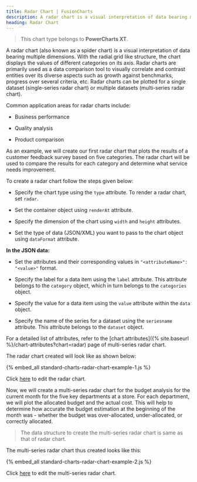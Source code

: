 ```yaml
---
title: Radar Chart | FusionCharts
description: A radar chart is a visual interpretation of data bearing multiple dimensions, the radial grid like structure,the chart displays different categories values
heading: Radar Chart
---
```


> This chart type belongs to **PowerCharts XT**.

A radar chart (also known as a spider chart) is a visual interpretation of data bearing multiple dimensions. With the radial grid like structure, the chart displays the values of different categories on its axis. Radar charts are primarily used as a data comparison tool to visually correlate and contrast entities over its diverse aspects such as growth against benchmarks, progress over several criteria, etc. Radar charts can be plotted for a single dataset (single-series radar chart) or multiple datasets (multi-series radar chart).

Common application areas for radar charts include:

* Business performance

* Quality analysis

* Product comparison

As an example, we will create our first radar chart that plots the results of a customer feedback survey based on five categories. The radar chart will be used to compare the results for each category and determine what service needs improvement.

To create a radar chart follow the steps given below:

* Specify the chart type using the `type` attribute. To render a radar chart, set `radar`.

* Set the container object using `renderAt` attribute.

* Specify the dimension of the chart using `width` and `height` attributes.

* Set the type of data (JSON/XML) you want to pass to the chart object using `dataFormat` attribute.

**In the JSON data:**

* Set the attributes and their corresponding values in `"<attributeName>": "<value>"` format.

* Specify the label for a data item using the `label` attribute. This attribute belongs to the `category` object, which in turn belongs to the `categories` object.

* Specify the value for a data item using the `value` attribute within the `data` object. 

* Specify the name of the series for a dataset using the `seriesname` attribute. This attribute belongs to the `dataset` object.

For a detailed list of attributes, refer to the [chart attributes]({% site.baseurl %}/chart-attributes?chart=radar) page of multi-series radar chart.

The radar chart created will look like as  shown below:

{% embed_all standard-charts-radar-chart-example-1.js %}

Click [here](http://jsfiddle.net/fusioncharts/64v13yyy/) to edit the radar chart.

Now, we will create a multi-series radar chart for the budget analysis for the current month for the five key departments at a store. For each department, we will plot the allocated budget and the actual cost. This will help to determine how accurate the budget estimation at the beginning of the month was - whether the budget was over-allocated, under-allocated, or correctly allocated. 

> The data structure to create the multi-series radar chart is same as that of radar chart.

The multi-series radar chart thus created looks like this:

{% embed_all standard-charts-radar-chart-example-2.js %}

Click [here](http://jsfiddle.net/fusioncharts/gqLerkph/) to edit the multi-series radar chart.